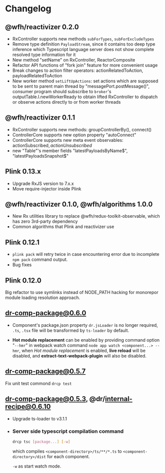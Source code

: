 # Changelog
## @wfh/reactivizer 0.2.0
- RxController supports new methods `subForTypes`, `subForExcludeTypes`
- Remove type definition `PayloadStream`, since it contains too deep type inference which Typescript language server does not show complete resolved type information for it
- New method "setName" on RxController, ReactorComposite
- Refactor API functions of "fork join" feature for more convenient usage
- Break changes to action filter operators: actionRelatedToAction, payloadRelatedToAction
- New worker method `setLiftUpActions`: set actions which are supposed to be sent to parent main thread by "messagePort.postMessage()",
  consumer program should subscribe to `broker`'s outputTable.l.newWorkerReady to obtain lifted RxController
  to dispatch or observe actions directly to or from worker threads

## @wfh/reactivizer 0.1.1
- RxController supports new methods: groupControllerBy(), connect()
- ControllerCore supports new option property "autoConnect"
- ControllerCore supports new meta event observables: actionSubscribed$, actionUnsubscribed$
- new "Table"'s member fields "latestPayloadsByName$", "latestPayloadsSnapshot$"
 
## Plink 0.13.x
- Upgrade RxJS version to 7.x.x
- Move require-injector inside Plink

## @wfh/reactivizer 0.1.0, @wfh/algorithms 1.0.0
- New Rx utilities library to replace @wfh/redux-toolkit-observable, which has zero 3rd-party dependency
- Common algorithms that Plink and reactivizer use

## Plink 0.12.1
- `plink pack` will retry twice in case encountering error due to incomplete `npm pack` command output.
- Bug fixes

## Plink 0.12.0
Big refactor to use symlinks instead of NODE_PATH hacking for monorepor module loading resolution approach.

## dr-comp-package@0.6.0
- Component's package.json property `dr.jsLoader` is no longer required,
`.ts`, `.tsx` file will be transformed by `ts-loader` by default.

- **Hot module replacement** can be enabled by providing command option "`--hmr`" in webpack watch command `node app watch <component...> --hmr`, when *Hot module replacement* is enabled, **live reload** will be disabled, and **extract-text-webpack-plugin** will also be disabled.

## dr-comp-package@0.5.7
Fix unit test commond `drcp test`

## dr-comp-package@0.5.3, @dr/internal-recipe@0.6.10
- Upgrade ts-loader to v3.1.1
- ### Server side typescript compilation command
	```bash
	drcp tsc [package...] [-w]
	```
	which compiles `<component-directory>/ts/**/*.ts` to `<component-directory>/dist` for each component.

	`-w` as start watch mode.
